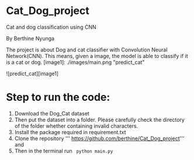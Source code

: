 # Cat_Dog_project 
Cat and dog classification using CNN

By Berthine Nyunga

The project is about  Dog and cat classifier with Convolution Neural Network(CNN). This means, given a image, the model is able to classify if it is a cat or dog.
[image1]: ./images/main.png "predict_cat"

![predict_cat][image1]
# Step to run the code:

1. Download the Dog_Cat dataset
2. Then put the dataset into a folder. Please carefully check the directory of the folder whether containing invalid characters.
3. Install the package required in requirement.txt
4. Clone the repository '''  https://github.com/berthine/Cat_Dog_project''' and 
5. Then in the terminal run ``` python main.py```




